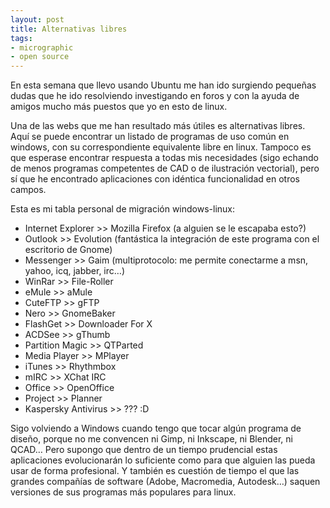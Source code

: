 ```yaml
---
layout: post
title: Alternativas libres
tags:
- micrographic
- open source
---
```

En esta semana que llevo usando Ubuntu me han ido surgiendo pequeñas dudas que he ido resolviendo investigando en foros y con la ayuda de amigos mucho más puestos que yo en esto de linux.

Una de las webs que me han resultado más útiles es alternativas libres. Aquí se puede encontrar un listado de programas de uso común en windows, con su correspondiente equivalente libre en linux. Tampoco es que esperase encontrar respuesta a todas mis necesidades (sigo echando de menos programas competentes de CAD o de ilustración vectorial), pero sí que he encontrado aplicaciones con idéntica funcionalidad en otros campos.

Esta es mi tabla personal de migración windows-linux:

* Internet Explorer >> Mozilla Firefox (a alguien se le escapaba esto?)
* Outlook >> Evolution (fantástica la integración de este programa con el escritorio de Gnome)
* Messenger >> Gaim (multiprotocolo: me permite conectarme a msn, yahoo, icq, jabber, irc…)
* WinRar >> File-Roller
* eMule >> aMule
* CuteFTP >> gFTP
* Nero >> GnomeBaker
* FlashGet >> Downloader For X
* ACDSee >> gThumb
* Partition Magic >> QTParted
* Media Player >> MPlayer
* iTunes >> Rhythmbox
* mIRC >> XChat IRC
* Office >> OpenOffice
* Project >> Planner
* Kaspersky Antivirus >> ??? :D

Sigo volviendo a Windows cuando tengo que tocar algún programa de diseño, porque no me convencen ni Gimp, ni Inkscape, ni Blender, ni QCAD… Pero supongo que dentro de un tiempo prudencial estas aplicaciones evolucionarán lo suficiente como para que alguien las pueda usar de forma profesional. Y también es cuestión de tiempo el que las grandes compañías de software (Adobe, Macromedia, Autodesk…) saquen versiones de sus programas más populares para linux.
